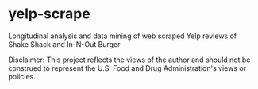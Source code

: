 # yelp-scrape
Longitudinal analysis and data mining of web scraped Yelp reviews of Shake Shack and In-N-Out Burger

Disclaimer: This project reflects the views of the author and should not be construed to represent the U.S. Food and Drug Administration's views or policies.

